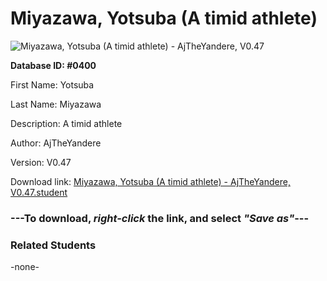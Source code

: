 # Miyazawa, Yotsuba (A timid athlete)

<img src="Files/Miyazawa, Yotsuba (A timid athlete).png" title="Miyazawa, Yotsuba (A timid athlete) - AjTheYandere, V0.47">

**Database ID: #0400**

First Name: Yotsuba

Last Name: Miyazawa

Description: A timid athlete

Author: AjTheYandere

Version: V0.47

Download link: <a href="https://raw.githubusercontent.com/Arbiter1223/Daigaku-Gurashi-Custom-Students/master/Files/Student Files/Miyazawa%2C%20Yotsuba%20(A%20timid%20athlete)%20-%20AjTheYandere%2C%20V0.47.student">Miyazawa, Yotsuba (A timid athlete) - AjTheYandere, V0.47.student</a>

### ---**To download, _right-click_ the link, and select _"Save as"_**---

### Related Students

-none-
